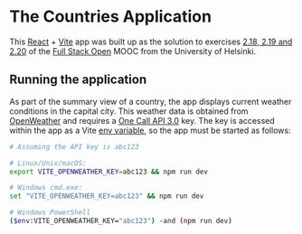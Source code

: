 # The Countries Application

This [React](https://react.dev/) + [Vite](https://vite.dev/) app was built up as the solution to exercises [2.18, 2.19 and 2.20](https://fullstackopen.com/en/part2/adding_styles_to_react_app#exercises-2-18-2-20) of the [Full Stack Open](https://fullstackopen.com/en/) MOOC from the University of Helsinki.


## Running the application

As part of the summary view of a country, the app displays current weather conditions in the capital city. This weather data is obtained from [OpenWeather](https://openweathermap.org/) and requires a [One Call API 3.0](https://openweathermap.org/api/one-call-3) key. The key is accessed within the app as a Vite [env variable](https://vite.dev/guide/env-and-mode.html), so the app must be started as follows:

```sh
# Assuming the API key is abc123

# Linux/Unix/macOS:
export VITE_OPENWEATHER_KEY=abc123 && npm run dev

# Windows cmd.exe:
set "VITE_OPENWEATHER_KEY=abc123" && npm run dev 

# Windows PowerShell
($env:VITE_OPENWEATHER_KEY="abc123") -and (npm run dev)
```
